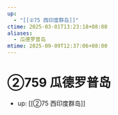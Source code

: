 ```yaml
---
up:
  - "[[②75 西印度群岛]]"
ctime: 2025-03-01T13:23:18+08:00
aliases:
  - 瓜德罗普岛
mtime: 2025-09-09T12:37:06+08:00
---
```


# ②759 瓜德罗普岛

- up: [[②75 西印度群岛]]
